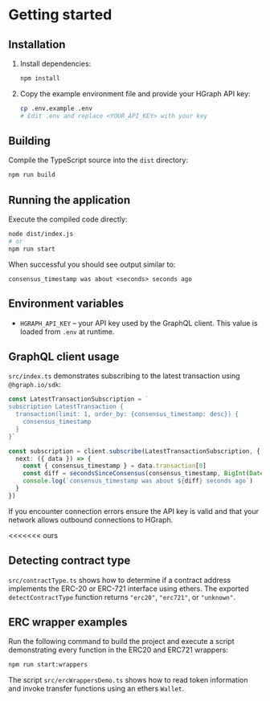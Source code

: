 # Getting started

## Installation
1. Install dependencies:
   ```bash
   npm install
   ```
2. Copy the example environment file and provide your HGraph API key:
   ```bash
   cp .env.example .env
   # Edit .env and replace <YOUR_API_KEY> with your key
   ```

## Building
Compile the TypeScript source into the `dist` directory:
```bash
npm run build
```

## Running the application
Execute the compiled code directly:
```bash
node dist/index.js
# or
npm run start
```
When successful you should see output similar to:
```
consensus_timestamp was about <seconds> seconds ago
```

## Environment variables
- `HGRAPH_API_KEY` – your API key used by the GraphQL client. This value is
  loaded from `.env` at runtime.

## GraphQL client usage
`src/index.ts` demonstrates subscribing to the latest transaction using
`@hgraph.io/sdk`:
```ts
const LatestTransactionSubscription = `
subscription LatestTransaction {
  transaction(limit: 1, order_by: {consensus_timestamp: desc}) {
    consensus_timestamp
  }
}`

const subscription = client.subscribe(LatestTransactionSubscription, {
  next: ({ data }) => {
    const { consensus_timestamp } = data.transaction[0]
    const diff = secondsSinceConsensus(consensus_timestamp, BigInt(Date.now()))
    console.log(`consensus_timestamp was about ${diff} seconds ago`)
  }
})
```
If you encounter connection errors ensure the API key is valid and that your
network allows outbound connections to HGraph.

<<<<<<< ours

## Detecting contract type
`src/contractType.ts` shows how to determine if a contract address implements the ERC-20 or ERC-721 interface using ethers. The exported `detectContractType` function returns `"erc20"`, `"erc721"`, or `"unknown"`.

## ERC wrapper examples
Run the following command to build the project and execute a script demonstrating every function in the ERC20 and ERC721 wrappers:
```bash
npm run start:wrappers
```
The script `src/ercWrappersDemo.ts` shows how to read token information and invoke transfer functions using an ethers `Wallet`.
